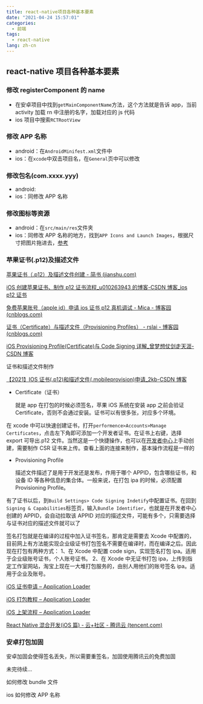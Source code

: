 ```yaml
---
title: react-native项目各种基本要素
date: "2021-04-24 15:57:01"
categories:
  - 前端
tags:
  - react-native
lang: zh-cn
---
```


## react-native 项目各种基本要素

### 修改 registerComponent 的 name

- 在安卓项目中找到`getMainComponentName`方法，这个方法就是告诉 app，当前 activity 加载 rn 中注册的名字，加载对应的 js 代码
- ios 项目中搜索`RCTRootView`

<!-- mode -->

### 修改 APP 名称

- android：在`AndroidMinifest.xml`文件中
- ios：在`xcode`中双击项目名，在`General`页中可以修改

### 修改包名(com.xxxx.yyy)

- android:
- ios：同修改 APP 名称

### 修改图标等资源

- android：在`src/main/res`文件夹
- ios：同修改 APP 名称的地方，找到`APP Icons and Launch Images`，根据尺寸把图片拖进去，[参考](https://blog.csdn.net/xiaowu0124/article/details/44063341)

### 苹果证书(.p12)及描述文件

[苹果证书（.p12）及描述文件创建 - 简书 (jianshu.com)](https://www.jianshu.com/p/668244e917f5)

[iOS 创建苹果证书、制作 p12 证书流程\_u010263943 的博客-CSDN 博客\_ios p12 证书](https://blog.csdn.net/u010263943/article/details/108003540)

[免费苹果账号（apple id）申请 ios 证书 p12 真机调试 - Mica - 博客园 (cnblogs.com)](https://www.cnblogs.com/mica/p/10654050.html)

[证书（Certificate）与描述文件（Provisioning Profiles） - rslai - 博客园 (cnblogs.com)](https://www.cnblogs.com/rslai/p/9291159.html)

[iOS Provisioning Profile(Certificate)与 Code Signing 详解\_曾梦想仗剑走天涯-CSDN 博客](https://blog.csdn.net/phunxm/article/details/42685597/)

证书和描述文件制作

[【2021】IOS 证书(.p12)和描述文件(.mobileprovision)申请\_2kb-CSDN 博客](https://blog.csdn.net/weixin_36406616/article/details/114970240)

- Certificate（证书）

  就是 app 在打包的时候必须签名，苹果 iOS 系统在安装 app 之前会验证 Certificate，否则不会通过安装。证书可以有很多张，对应多个环境。

在 xcode 中可以快速创建证书，打开`performence>Accounts>Manage Certificates`，点击左下角即可添加一个开发者证书。在证书上右键，选择 export 可导出.p12 文件。当然这是一个快捷操作，也可以在[开发者中心](https://developer.apple.com)上手动创建，需要制作 CSR 证书来上传。查看上面的连接来制作，基本操作流程是一样的

- Provisioning Profile

  描述文件描述了是用于开发还是发布，作用于哪个 APPID，包含哪些证书，和设备 ID 等各种信息的集合体。一般来说，在打包 ipa 的时候，必须配置 Provisioning Profile。

有了证书以后，到`Build Settings> Code Signing Indetify`中配置证书。在回到`Signing & Capabilities`标签页，输入`Bundle Identifier`，也就是在开发者中心创建的 APPID，会自动拉取该 APPID 对应的描述文件，可能有多个，只需要选择与证书对应的描述文件就可以了

签名打包就是在编译的过程中加入证书签名，那肯定是需要去 Xcode 中配置的，目前网上有方法能实现企业级证书打包签名不需要在编译时，而在编译之后。因此现在打包有两种方式：
1、在 Xcode 中配置 code sign，实现签名打包 ipa。适用于企业级账号证书，个人账号证书。
2、在 Xcode 中无证书打包 ipa，上传到指定工作室网站，淘宝上现在一大堆打包服务的，由别人用他们的账号签名 ipa。适用于企业及账号。

[iOS 证书申请 – Application Loader](http://blog.applicationloader.net/blog/zh/help/ioszhengshu)

[iOS 打包教程 – Application Loader](http://blog.applicationloader.net/blog/zh/help/dabao)

[iOS 上架流程 – Application Loader](http://blog.applicationloader.net/blog/zh/help/shangjia)

[React Native 混合开发(iOS 篇) - 云+社区 - 腾讯云 (tencent.com)](https://cloud.tencent.com/developer/article/1346931)

### 安卓打包加固

安卓加固会使得签名丢失，所以需要重签名，加固使用腾讯云的免费加固

未完待续...

如何修改 bundle 文件

ios 如何修改 APP 名称
